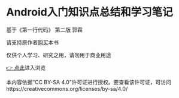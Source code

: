 # Android入门知识点总结和学习笔记

基于《第一行代码》 第二版 郭霖 

请支持原作者[购买](https://item.jd.com/12012505.html)本书

仅供个人学习、研究之用，请勿用于商业用途

[ :point_right: 点此](https://nado-dev.github.io/Android_Notes/)进入浏览

本内容依据“CC BY-SA 4.0”许可证进行授权。要查看该许可证，可访问https://creativecommons.org/licenses/by-sa/4.0/

